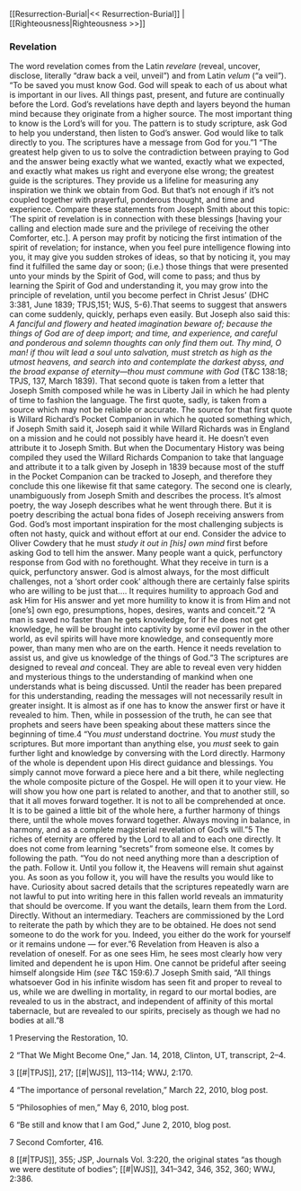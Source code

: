 [[Resurrection-Burial|<< Resurrection-Burial]]  |  [[Righteousness|Righteousness >>]]

### Revelation
The word revelation comes from the Latin *revelare* (reveal, uncover, disclose, literally “draw back a veil, unveil”) and from Latin *velum* (“a veil”). “To be saved you must know God. God will speak to each of us about what is important in our lives. All things past, present, and future are continually before the Lord. God’s revelations have depth and layers beyond the human mind because they originate from a higher source. The most important thing to know is the Lord’s will for you. The pattern is to study scripture, ask God to help you understand, then listen to God’s answer. God would like to talk directly to you. The scriptures have a message from God for you.”1 “The greatest help given to us to solve the contradiction between praying to God and the answer being exactly what we wanted, exactly what we expected, and exactly what makes us right and everyone else wrong; the greatest guide is the scriptures. They provide us a lifeline for measuring any inspiration we think we obtain from God. But that’s not enough if it’s not coupled together with prayerful, ponderous thought, and time and experience. Compare these statements from Joseph Smith about this topic: ‘The spirit of revelation is in connection with these blessings [having your calling and election made sure and the privilege of receiving the other Comforter, etc.]. A person may profit by noticing the first intimation of the spirit of revelation; for instance, when you feel pure intelligence flowing into you, it may give you sudden strokes of ideas, so that by noticing it, you may find it fulfilled the same day or soon; (i.e.) those things that were presented unto your minds by the Spirit of God, will come to pass; and thus by learning the Spirit of God and understanding it, you may grow into the principle of revelation, until you become perfect in Christ Jesus’ (DHC 3:381, June 1839; TPJS,151; WJS, 5-6).That seems to suggest that answers can come suddenly, quickly, perhaps even easily. But Joseph also said this: *A fanciful and flowery and heated imagination beware of; because the things of God are of deep import; and time, and experience, and careful and ponderous and solemn thoughts can only find them out. Thy mind, O man! if thou wilt lead a soul unto salvation, must stretch as high as the utmost heavens, and search into and contemplate the darkest abyss, and the broad expanse of eternity—thou must commune with God* (T&C 138:18; TPJS, 137, March 1839). That second quote is taken from a letter that Joseph Smith composed while he was in Liberty Jail in which he had plenty of time to fashion the language. The first quote, sadly, is taken from a source which may not be reliable or accurate. The source for that first quote is Willard Richard’s Pocket Companion in which he quoted something which, if Joseph Smith said it, Joseph said it while Willard Richards was in England on a mission and he could not possibly have heard it. He doesn’t even attribute it to Joseph Smith. But when the Documentary History was being compiled they used the Willard Richards Companion to take that language and attribute it to a talk given by Joseph in 1839 because most of the stuff in the Pocket Companion can be tracked to Joseph, and therefore they conclude this one likewise fit that same category. The second one is clearly, unambiguously from Joseph Smith and describes the process. It’s almost poetry, the way Joseph describes what he went through there. But it is poetry describing the actual bona fides of Joseph receiving answers from God. God’s most important inspiration for the most challenging subjects is often not hasty, quick and without effort at our end. Consider the advice to Oliver Cowdery that he must *study it out in [his] own mind* first before asking God to tell him the answer. Many people want a quick, perfunctory response from God with no forethought. What they receive in turn is a quick, perfunctory answer. God is almost always, for the most difficult challenges, not a ‘short order cook’ although there are certainly false spirits who are willing to be just that…. It requires humility to approach God and ask Him for His answer and yet more humility to know it is from Him and not [one’s] own ego, presumptions, hopes, desires, wants and conceit.”2 “A man is saved no faster than he gets knowledge, for if he does not get knowledge, he will be brought into captivity by some evil power in the other world, as evil spirits will have more knowledge, and consequently more power, than many men who are on the earth. Hence it needs revelation to assist us, and give us knowledge of the things of God.”3 The scriptures are designed to reveal *and* conceal. They are able to reveal even very hidden and mysterious things to the understanding of mankind when one understands what is being discussed. Until the reader has been prepared for this understanding, reading the messages will not necessarily result in greater insight. It is almost as if one has to know the answer first or have it revealed to him. Then, while in possession of the truth, he can see that prophets and seers have been speaking about these matters since the beginning of time.4 “You *must* understand doctrine. You *must* study the scriptures. But more important than anything else, you *must* seek to gain further light and knowledge by conversing with the Lord directly. Harmony of the whole is dependent upon His direct guidance and blessings. You simply cannot move forward a piece here and a bit there, while neglecting the whole composite picture of the Gospel. He will open it to your view. He will show you how one part is related to another, and that to another still, so that it all moves forward together. It is not to all be comprehended at once. It is to be gained a little bit of the whole here, a further harmony of things there, until the whole moves forward together. Always moving in balance, in harmony, and as a complete magisterial revelation of God’s will.”5 The riches of eternity are offered by the Lord to all and to each one directly. It does not come from learning “secrets” from someone else. It comes by following the path. “You do not need anything more than a description of the path. Follow it. Until you follow it, the Heavens will remain shut against you. As soon as you follow it, you will have the results you would like to have. Curiosity about sacred details that the scriptures repeatedly warn are not lawful to put into writing here in this fallen world reveals an immaturity that should be overcome. If you want the details, learn them from the Lord. Directly. Without an intermediary. Teachers are commissioned by the Lord to reiterate the path by which they are to be obtained. He does not send someone to do the work for you. Indeed, you either do the work for yourself or it remains undone — for ever.”6 Revelation from Heaven is also a revelation of oneself. For as one sees Him, he sees most clearly how very limited and dependent he is upon Him. One cannot be prideful after seeing himself alongside Him (*see* T&C 159:6).7 Joseph Smith said, “All things whatsoever God in his infinite wisdom has seen fit and proper to reveal to us, while we are dwelling in mortality, in regard to our mortal bodies, are revealed to us in the abstract, and independent of affinity of this mortal tabernacle, but are revealed to our spirits, precisely as though we had no bodies at all.”8



1 Preserving the Restoration, 10.


2 “That We Might Become One,” Jan. 14, 2018, Clinton, UT, transcript, 2–4.


3
[[#|TPJS]], 217; [[#|WJS]], 113–114; WWJ, 2:170.


4 “The importance of personal revelation,” March 22, 2010, blog post.


5 “Philosophies of men,” May 6, 2010, blog post.


6 “Be still and know that I am God,” June 2, 2010, blog post.


7 Second Comforter, 416.


8
[[#|TPJS]], 355; JSP, Journals Vol. 3:220, the original states “as though we were destitute of bodies”; [[#|WJS]], 341–342, 346, 352, 360; WWJ, 2:386.